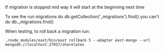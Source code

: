 If migration is stopped mid way it will start at the beginning next time

To see the run migrations do db.getCollection('_migrations').find() you can't do db._migrations.find()

When testing, to roll back a migration run:

```
./node_modules/east/bin/east rollback 5 --adapter east-mongo --url mongodb://localhost:27017/sharelatex
```
